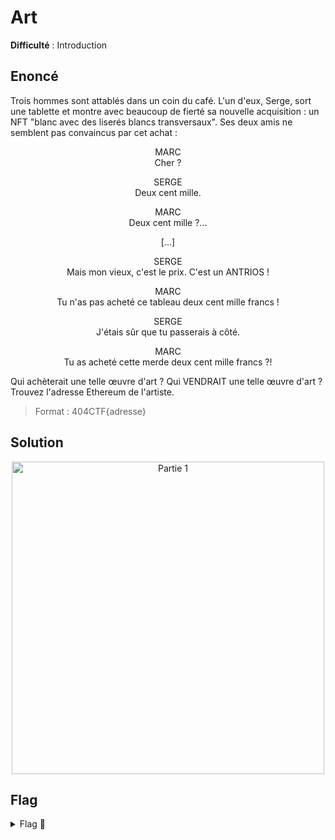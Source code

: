 # Art

**Difficulté** : Introduction

## Enoncé

Trois hommes sont attablés dans un coin du café. L'un d'eux, Serge, sort une tablette et montre avec beaucoup de fierté sa nouvelle acquisition : un NFT "blanc avec des liserés blancs transversaux". Ses deux amis ne semblent pas convaincus par cet achat :

<p align="center"> MARC  
<br> Cher ? </p>

<p align="center"> SERGE   
<br> Deux cent mille. </p>

<p align="center"> MARC   
<br> Deux cent mille ?... </p>

<p align="center"> [...] </p>

<p align="center"> SERGE 
<br> Mais mon vieux, c'est le prix. C'est un ANTRIOS ! </p>

<p align="center"> MARC   
<br> Tu n'as pas acheté ce tableau deux cent mille francs ! </p>

<p align="center"> SERGE   
<br> J'étais sûr que tu passerais à côté. </p>

<p align="center"> MARC    
<br> Tu as acheté cette merde deux cent mille francs ?! </p>

Qui achèterait une telle œuvre d'art ? Qui VENDRAIT une telle œuvre d'art ?   
Trouvez l'adresse Ethereum de l'artiste.   
> Format : 404CTF{adresse}


## Solution

<p align="center"><img src="Partie 1.png" alt="Partie 1" width="500"></p>

## Flag

<details>
<summary> Flag 🚩</summary>

```
404CTF{L3_M0m3nT_3St_V3nU_D3_54mus3r}
```